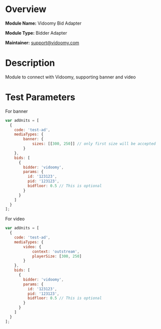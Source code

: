 # Overview

**Module Name:** Vidoomy Bid Adapter

**Module Type:** Bidder Adapter

**Maintainer:** support@vidoomy.com

# Description

Module to connect with Vidoomy, supporting banner and video
 
# Test Parameters
For banner
```js
var adUnits = [
  {
    code: 'test-ad',
    mediaTypes: {
        banner: {
            sizes: [[300, 250]] // only first size will be accepted
        }
    },
    bids: [
      {
        bidder: 'vidoomy',
        params: {
          id: '123123',
          pid: '123123',
          bidfloor: 0.5 // This is optional
        }
      }
    ]
  }
];
```

For video
```js
var adUnits = [
  {
    code: 'test-ad',
    mediaTypes: {
        video: {
            context: 'outstream',
            playerSize: [300, 250]
        }
    },
    bids: [
      {
        bidder: 'vidoomy',
        params: {
          id: '123123',
          pid: '123123',
          bidfloor: 0.5 // This is optional
        }
      }
    ]
  }
];
```